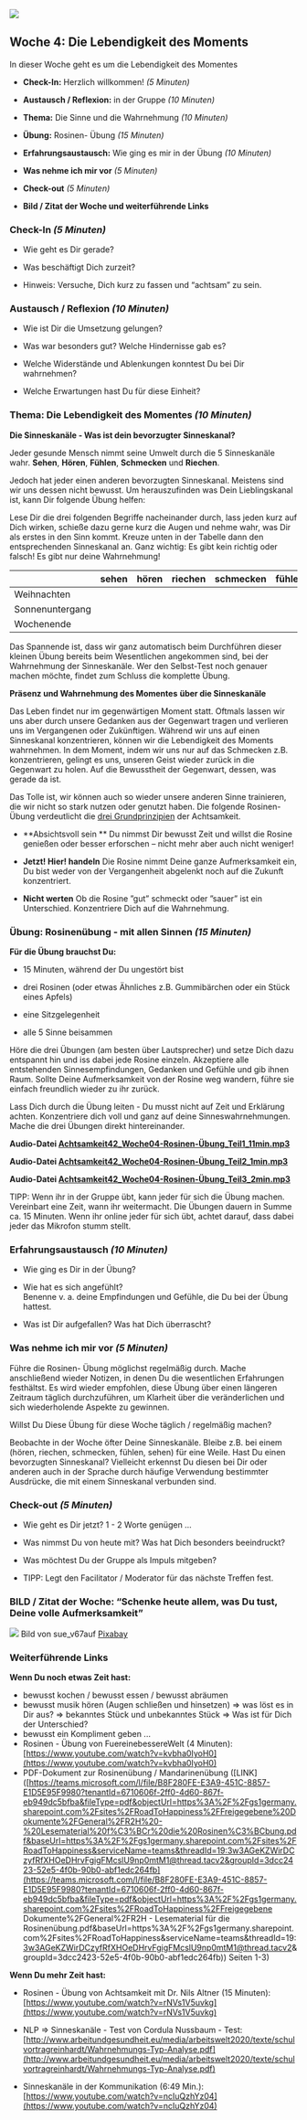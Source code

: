 ![](./images/OrangeLine.png)

## Woche 4: Die Lebendigkeit des Moments

In dieser Woche geht es um die Lebendigkeit des Momentes

-   **Check-In:** Herzlich willkommen! *(5 Minuten)*

-   **Austausch / Reflexion:** in der Gruppe *(10 Minuten)*

-   **Thema:** Die Sinne und die Wahrnehmung *(10 Minuten)*

-   **Übung:** Rosinen- Übung *(15 Minuten)*

-   **Erfahrungsaustausch:** Wie ging es mir in der Übung *(10 Minuten)*

-   **Was nehme ich mir vor** *(5 Minuten)*

-   **Check-out** *(5 Minuten)*

-   **Bild / Zitat der Woche und weiterführende Links**

### Check-In *(5 Minuten)*

-   Wie geht es Dir gerade?

-   Was beschäftigt Dich zurzeit?

-   Hinweis: Versuche, Dich kurz zu fassen und “achtsam” zu sein.

### Austausch / Reflexion *(10 Minuten)*

-   Wie ist Dir die Umsetzung gelungen?

-   Was war besonders gut? Welche Hindernisse gab es?

-   Welche Widerstände und Ablenkungen konntest Du bei Dir wahrnehmen?

-   Welche Erwartungen hast Du für diese Einheit?

### Thema: Die Lebendigkeit des Momentes *(10 Minuten)*

**Die Sinneskanäle - Was ist dein bevorzugter Sinneskanal?**

Jeder gesunde Mensch nimmt seine Umwelt durch die 5 Sinneskanäle wahr.
**Sehen**, **Hören**, **Fühlen**, **Schmecken** und **Riechen**.

Jedoch hat jeder einen anderen bevorzugten Sinneskanal. Meistens sind
wir uns dessen nicht bewusst. Um herauszufinden was Dein Lieblingskanal
ist, kann Dir folgende Übung helfen:

Lese Dir die drei folgenden Begriffe nacheinander durch, lass jeden kurz
auf Dich wirken, schieße dazu gerne kurz die Augen und nehme wahr, was
Dir als erstes in den Sinn kommt. Kreuze unten in der Tabelle dann den
entsprechenden Sinneskanal an. Ganz wichtig: Es gibt kein richtig oder
falsch! Es gibt nur deine Wahrnehmung!

|                 | sehen | hören | riechen | schmecken | fühlen |
| --------------- | :---: | :---: | :-----: | :-------: | :----: |
| Weihnachten     |       |       |         |           |        |
| Sonnenuntergang |       |       |         |           |        |
| Wochenende      |       |       |         |           |        |

Das Spannende ist, dass wir ganz automatisch beim Durchführen dieser
kleinen Übung bereits beim Wesentlichen angekommen sind, bei der
Wahrnehmung der Sinneskanäle. Wer den Selbst-Test noch genauer machen
möchte, findet zum Schluss die komplette Übung.

**Präsenz und Wahrnehmung des Momentes** **über die Sinneskanäle**

Das Leben findet nur im gegenwärtigen Moment statt. Oftmals lassen wir
uns aber durch unsere Gedanken aus der Gegenwart tragen und verlieren
uns im Vergangenen oder Zukünftigen. Während wir uns auf einen
Sinneskanal konzentrieren, können wir die Lebendigkeit des Moments
wahrnehmen. In dem Moment, indem wir uns nur auf das Schmecken z.B.
konzentrieren, gelingt es uns, unseren Geist wieder zurück in die
Gegenwart zu holen. Auf die Bewusstheit der Gegenwart, dessen, was
gerade da ist.

Das Tolle ist, wir können auch so wieder unsere anderen Sinne
trainieren, die wir nicht so stark nutzen oder genutzt haben. Die
folgende Rosinen-Übung verdeutlicht die [drei
Grundprinzipien](http://mymindfulmoves.de/mindfulness/mindfulness/) der
Achtsamkeit.

-   **Absichtsvoll sein  **
    Du nimmst Dir bewusst Zeit und willst die Rosine genießen oder
    besser erforschen – nicht mehr aber auch nicht weniger!

-   **Jetzt! Hier! handeln**
    Die Rosine nimmt Deine ganze Aufmerksamkeit ein, Du bist weder von
    der Vergangenheit abgelenkt noch auf die Zukunft konzentriert.

-   **Nicht werten**
    Ob die Rosine ”gut” schmeckt oder ”sauer” ist ein Unterschied.
    Konzentriere Dich auf die Wahrnehmung.

### Übung: Rosinenübung - mit allen Sinnen *(15 Minuten)*

**Für die Übung brauchst Du:**

-   15 Minuten, während der Du ungestört bist

-   drei Rosinen (oder etwas Ähnliches z.B. Gummibärchen oder ein Stück eines Apfels)
    
-   eine Sitzgelegenheit

-   alle 5 Sinne beisammen

Höre die drei Übungen (am besten über Lautsprecher) und setze Dich dazu
entspannt hin und iss dabei jede Rosine einzeln. Akzeptiere alle
entstehenden Sinnesempfindungen, Gedanken und Gefühle und gib ihnen
Raum. Sollte Deine Aufmerksamkeit von der Rosine weg wandern, führe sie
einfach freundlich wieder zu ihr zurück.

Lass Dich durch die Übung leiten - Du musst nicht auf Zeit und Erklärung
achten. Konzentriere dich voll und ganz auf deine Sinneswahrnehmungen.
Mache die drei Übungen direkt hintereinander.

**Audio-Datei [Achtsamkeit42_Woche04-Rosinen-Übung_Teil1_11min.mp3](https://archive.org/download/Achtsamkeit-42/Achtsamkeit42_Woche04-Rosinen-%C3%9Cbung_Teil1_11min.mp3)**

**Audio-Datei [Achtsamkeit42_Woche04-Rosinen-Übung_Teil2_1min.mp3](https://archive.org/download/Achtsamkeit-42/Achtsamkeit42_Woche04-Rosinen-%C3%9Cbung_Teil2_1min.mp3)**

**Audio-Datei [Achtsamkeit42_Woche04-Rosinen-Übung_Teil3_2min.mp3](https://archive.org/download/Achtsamkeit-42/Achtsamkeit42_Woche04-Rosinen-%C3%9Cbung_Teil3_2min.mp3)**

TIPP: Wenn ihr in der Gruppe übt, kann jeder für sich die Übung
machen. Vereinbart eine Zeit, wann ihr weitermacht. Die Übungen dauern
in Summe ca. 15 Minuten. Wenn ihr online jeder für sich übt, achtet
darauf, dass dabei jeder das Mikrofon stumm stellt.

### Erfahrungsaustausch *(10 Minuten)*

-   Wie ging es Dir in der Übung?

-   Wie hat es sich angefühlt?  
    Benenne v. a. deine Empfindungen und Gefühle, die Du bei der Übung
    hattest.

-   Was ist Dir aufgefallen? Was hat Dich überrascht?

### Was nehme ich mir vor *(5 Minuten)*

Führe die Rosinen- Übung möglichst regelmäßig durch. Mache anschließend
wieder Notizen, in denen Du die wesentlichen Erfahrungen festhältst. Es
wird wieder empfohlen, diese Übung über einen längeren Zeitraum täglich
durchzuführen, um Klarheit über die veränderlichen und sich
wiederholende Aspekte zu gewinnen.

Willst Du Diese Übung für diese Woche täglich / regelmäßig machen?

Beobachte in der Woche öfter Deine Sinneskanäle. Bleibe z.B. bei einem
(hören, riechen, schmecken, fühlen, sehen) für eine Weile. Hast Du einen
bevorzugten Sinneskanal? Vielleicht erkennst Du diesen bei Dir oder
anderen auch in der Sprache durch häufige Verwendung bestimmter
Ausdrücke, die mit einem Sinneskanal verbunden sind.

### Check-out *(5 Minuten)*

-   Wie geht es Dir jetzt? 1 - 2 Worte genügen …

-   Was nimmst Du von heute mit? Was hat Dich besonders beeindruckt?

-   Was möchtest Du der Gruppe als Impuls mitgeben?

-   TIPP: Legt den Facilitator / Moderator für das nächste
    Treffen fest.

### BILD / Zitat der Woche: “Schenke heute allem, was Du tust, Deine volle Aufmerksamkeit”

![](./images/image10.png)
Bild von sue\_v67auf
[Pixabay](https://pixabay.com/de/?utm_source=link-attribution&utm_medium=referral&utm_campaign=image&utm_content=2847508)

### Weiterführende Links

**Wenn Du noch etwas Zeit hast:**

-   bewusst kochen / bewusst essen / bewusst abräumen
-   bewusst musik hören (Augen schließen und hinsetzen) =&gt; was löst
    es in Dir aus? =&gt; bekanntes Stück und unbekanntes Stück =&gt; Was
    ist für Dich der Unterschied?
-   bewusst ein Kompliment geben ...
-   Rosinen - Übung von FuereinebessereWelt (4 Minuten):
    [https://www.youtube.com/watch?v=kvbha0IyoH0](https://www.youtube.com/watch?v=kvbha0IyoH0)
-   PDF-Dokument zur Rosinenübung / Mandarinenübung ([LINK]([https://teams.microsoft.com/l/file/B8F280FE-E3A9-451C-8857-E1D5E95F9980?tenantId=6710606f-2ff0-4d60-867f-eb949dc5bfba&fileType=pdf&objectUrl=https%3A%2F%2Fgs1germany.sharepoint.com%2Fsites%2FRoadToHappiness%2FFreigegebene%20Dokumente%2FGeneral%2FR2H%20-%20Lesematerial%20f%C3%BCr%20die%20Rosinen%C3%BCbung.pdf&baseUrl=https%3A%2F%2Fgs1germany.sharepoint.com%2Fsites%2FRoadToHappiness&serviceName=teams&threadId=19:3w3AGeKZWirDCzyfRfXHOeDHrvFgigFMcslU9np0mtM1@thread.tacv2&groupId=3dcc2423-52e5-4f0b-90b0-abf1edc264fb](https://teams.microsoft.com/l/file/B8F280FE-E3A9-451C-8857-E1D5E95F9980?tenantId=6710606f-2ff0-4d60-867f-eb949dc5bfba&fileType=pdf&objectUrl=https%3A%2F%2Fgs1germany.sharepoint.com%2Fsites%2FRoadToHappiness%2FFreigegebene Dokumente%2FGeneral%2FR2H - Lesematerial für die Rosinenübung.pdf&baseUrl=https%3A%2F%2Fgs1germany.sharepoint.com%2Fsites%2FRoadToHappiness&serviceName=teams&threadId=19:3w3AGeKZWirDCzyfRfXHOeDHrvFgigFMcslU9np0mtM1@thread.tacv2&groupId=3dcc2423-52e5-4f0b-90b0-abf1edc264fb)) Seiten 1-3)

**Wenn Du mehr Zeit hast:**

-   Rosinen - Übung von Achtsamkeit mit Dr. Nils Altner (15 Minuten):
    [https://www.youtube.com/watch?v=rNVs1V5uvkg](https://www.youtube.com/watch?v=rNVs1V5uvkg)

-   NLP =&gt; Sinneskanäle - Test von Cordula Nussbaum - Test:
    [http://www.arbeitundgesundheit.eu/media/arbeitswelt2020/texte/schulvortragreinhardt/Wahrnehmungs-Typ-Analyse.pdf](http://www.arbeitundgesundheit.eu/media/arbeitswelt2020/texte/schulvortragreinhardt/Wahrnehmungs-Typ-Analyse.pdf)

-   Sinneskanäle in der Kommunikation (6:49 Min.):
    [https://www.youtube.com/watch?v=ncIuQzhYz04](https://www.youtube.com/watch?v=ncIuQzhYz04)
